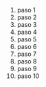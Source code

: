 1. paso 1
2. paso 2
3. paso 3
4. paso 4
5. paso 5
6. paso 6
7. paso 7
8. paso 8
9. paso 9
10. paso 10

